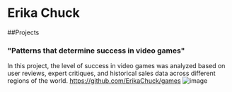 # Erika Chuck

##Projects
### "Patterns that determine success in video games"
In this project, the level of success in video games was analyzed based on user reviews, expert critiques, and historical sales data across different regions of the world.
https://github.com/ErikaChuck/games
![image](https://github.com/user-attachments/assets/4ab3c24f-44e7-4791-93b7-8fc241615420)

